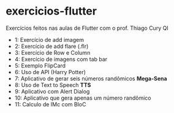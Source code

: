 # exercicios-flutter
Exercícios feitos nas aulas de Flutter com o prof. Thiago Cury QI

* 1: Exercício de add imagem
* 2: Exercício de add flare (.flr)
* 3: Exercício de Row e Column
* 4: Exercício de imagens com tab bar
* 5: Exemplo FlipCard
* 6: Uso de API (Harry Potter)
* 7: Aplicativo de gerar seis números randômicos **Mega-Sena**
* 8: Uso de Text to Speech **TTS**
* 9: Aplicativo com Alert Dialog
* 10: Aplicativo que gera apenas um número randômico
* 11: Calculo de IMc com BloC
